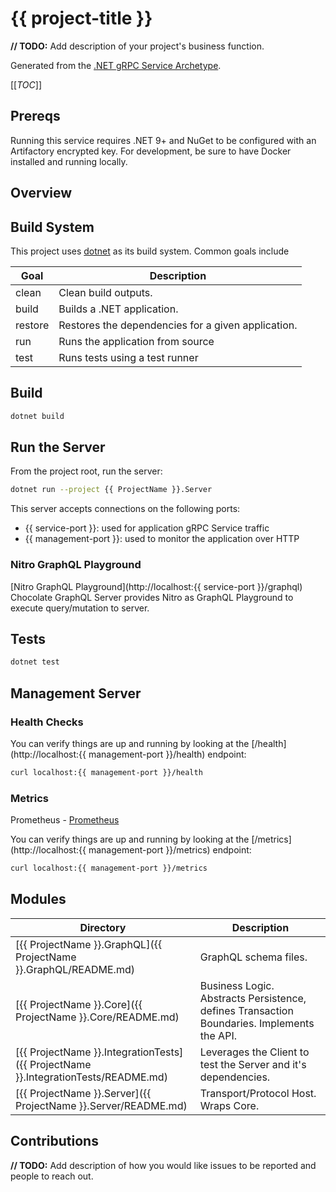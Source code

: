 # {{ project-title }}

**// TODO:** Add description of your project's business function.

Generated from the [.NET gRPC Service Archetype](https://github.com/p6m-archetypes/dotnet-grpc-service-archetype).

[[_TOC_]]

## Prereqs
Running this service requires .NET 9+ and NuGet to be configured with an Artifactory encrypted key. 
For development, be sure to have Docker installed and running locally.

## Overview

## Build System
This project uses [dotnet](https://learn.microsoft.com/en-us/dotnet/core/tools/dotnet#general) as its build system. Common goals include

| Goal    | Description                                        |
|---------|----------------------------------------------------|
| clean   | Clean build outputs.                               |
| build   | Builds a .NET application.                         |
| restore | Restores the dependencies for a given application. |
| run     | Runs the application from source                   |
| test    | Runs tests using a test runner                     |

## Build 
```bash
dotnet build
```

## Run the Server
From the project root, run the server:
```bash
dotnet run --project {{ ProjectName }}.Server
```
This server accepts connections on the following ports:
- {{ service-port }}: used for application gRPC Service traffic
- {{ management-port }}: used to monitor the application over HTTP

### Nitro GraphQL Playground
[Nitro GraphQL Playground](http://localhost:{{ service-port }}/graphql)
Chocolate GraphQL Server provides Nitro as GraphQL Playground to execute query/mutation to server.

## Tests
```bash
dotnet test
```

## Management Server
### Health Checks
You can verify things are up and running by looking at the [/health](http://localhost:{{ management-port }}/health) endpoint:
```bash
curl localhost:{{ management-port }}/health
```

### Metrics
Prometheus - [Prometheus](https://github.com/prometheus-net/prometheus-net)

You can verify things are up and running by looking at the [/metrics](http://localhost:{{ management-port }}/metrics) endpoint:
```bash
curl localhost:{{ management-port }}/metrics
```

## Modules

| Directory                                                                 | Description                                                                                |
|---------------------------------------------------------------------------|--------------------------------------------------------------------------------------------|
| [{{ ProjectName }}.GraphQL]({{ ProjectName }}.GraphQL/README.md)                        | GraphQL schema files.                                                           |
| [{{ ProjectName }}.Core]({{ ProjectName }}.Core/README.md)                            | Business Logic. Abstracts Persistence, defines Transaction Boundaries. Implements the API. |
| [{{ ProjectName }}.IntegrationTests]({{ ProjectName }}.IntegrationTests/README.md)    | Leverages the Client to test the Server and it's dependencies.                             |
| [{{ ProjectName }}.Server]({{ ProjectName }}.Server/README.md)                        | Transport/Protocol Host.  Wraps Core.                                                      |

## Contributions
**// TODO:** Add description of how you would like issues to be reported and people to reach out.
